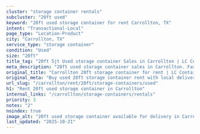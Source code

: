 ```yaml
---
cluster: "storage container rentals"
subcluster: "20ft used"
keyword: "20ft used storage container for rent Carrollton, TX"
intent: "Transactional-Local"
page_type: "Location-Product"
city: "Carrollton, TX"
service_type: "storage container"
condition: "Used"
size: "20ft"
title_tag: "20ft 5jt Used storage container Sales in Carrollton | LC Container"
meta_description: "20ft used storage container sales in Carrollton. Fast delivery, competitive pricing. Serving storage containers area. Quote ID: L4Q. Call (214) 524-4168 for your free quote today."
original_title: "Carrollton 20ft storage container for rent | LC Container"
original_meta: "Buy used 20ft storage container rent with local delivery in Carrollton, TX. LC Container — local Since 2003. Request a fast quote today."
url_slug: "/carrollton/rent/20ft/storage-containers/used"
h1: "Rent 20ft used storage container in Carrollton"
internal_links: "/carrollton/storage-containers/rentals"
priority: 3
notes: "2"
noindex: true
image_alt: "20ft used storage container available for delivery in Carrollton"
last_updated: "2025-10-21"
---
```


<!-- TODO: Add unique city/inventory copy, images, and internal links here. -->
